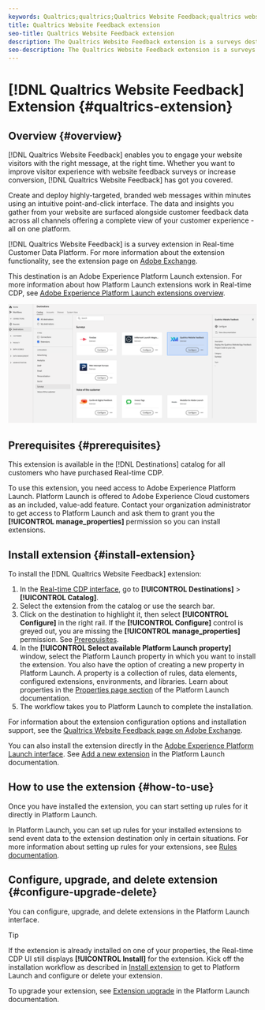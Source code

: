 ```yaml
---
keywords: Qualtrics;qualtrics;Qualtrics Website Feedback;qualtrics website feedback;Qualtricks website feedback
title: Qualtrics Website Feedback extension
seo-title: Qualtrics Website Feedback extension
description: The Qualtrics Website Feedback extension is a surveys destination in Real-time Customer Data Platform. For more information about the extension functionality, see the extension page on Adobe Exchange.
seo-description: The Qualtrics Website Feedback extension is a surveys destination in Real-time Customer Data Platform. For more information about the extension functionality, see the extension page on Adobe Exchange.
---
```


# [!DNL Qualtrics Website Feedback] Extension {#qualtrics-extension}

## Overview {#overview}

[!DNL Qualtrics Website Feedback] enables you to engage your website visitors with the right message, at the right time. Whether you want to improve visitor experience with website feedback surveys or increase conversion, [!DNL Qualtrics Website Feedback] has got you covered.

Create and deploy highly-targeted, branded web messages within minutes using an intuitive point-and-click interface. The data and insights you gather from your website are surfaced alongside customer feedback data across all channels offering a complete view of your customer experience - all on one platform.

[!DNL Qualtrics Website Feedback] is a survey extension in Real-time Customer Data Platform. For more information about the extension functionality, see the extension page on [Adobe Exchange](https://exchange.adobe.com/experiencecloud.details.101569.qualtrics-website-feedback.html).

This destination is an Adobe Experience Platform Launch extension. For more information about how Platform Launch extensions work in Real-time CDP, see [Adobe Experience Platform Launch extensions overview](/help/rtcdp/destinations/experience-platform-launch-extensions.md).

![Qualtrics Website Feedback Extension](assets/qualtrics-extension.png)

## Prerequisites {#prerequisites}

This extension is available in the [!DNL Destinations] catalog for all customers who have purchased Real-time CDP.

To use this extension, you need access to Adobe Experience Platform Launch. Platform Launch is offered to Adobe Experience Cloud customers as an included, value-add feature. Contact your organization administrator to get access to Platform Launch and ask them to grant you the **[!UICONTROL manage_properties]** permission so you can install extensions.

## Install extension {#install-extension}

To install the [!DNL Qualtrics Website Feedback] extension:

1. In the [Real-time CDP interface](http://platform.adobe.com/), go to **[!UICONTROL Destinations]** > **[!UICONTROL Catalog]**.
2. Select the extension from the catalog or use the search bar.
3. Click on the destination to highlight it, then select **[!UICONTROL Configure]** in the right rail. If the **[!UICONTROL Configure]** control is greyed out, you are missing the **[!UICONTROL manage_properties]** permission. See [Prerequisites](#prerequisites).
4. In the **[!UICONTROL Select available Platform Launch property]** window, select the Platform Launch property in which you want to install the extension. You also have the option of creating a new property in Platform Launch. A property is a collection of rules, data elements, configured extensions, environments, and libraries. Learn about properties in the [Properties page section](https://experienceleague.adobe.com/docs/launch/using/reference/admin/companies-and-properties.html#properties-page) of the Platform Launch documentation.
5. The workflow takes you to Platform Launch to complete the installation. 

For information about the extension configuration options and installation support, see the [Qualtrics Website Feedback page on Adobe Exchange](https://exchange.adobe.com/experiencecloud.details.101569.qualtrics-website-feedback.html).

You can also install the extension directly in the [Adobe Experience Platform Launch interface](https://launch.adobe.com/). See [Add a new extension](https://experienceleague.adobe.com/docs/launch/using/reference/manage-resources/extensions/overview.html?lang=en#add-a-new-extension) in the Platform Launch documentation.

## How to use the extension {#how-to-use}

Once you have installed the extension, you can start setting up rules for it directly in Platform Launch.

In Platform Launch, you can set up rules for your installed extensions to send event data to the extension destination only in certain situations. For more information about setting up rules for your extensions, see [Rules documentation](https://experienceleague.adobe.com/docs/launch/using/reference/manage-resources/rules.html).

## Configure, upgrade, and delete extension {#configure-upgrade-delete}

You can configure, upgrade, and delete extensions in the Platform Launch interface.

>[!TIP]
>
>If the extension is already installed on one of your properties, the Real-time CDP UI still displays **[!UICONTROL Install]** for the extension. Kick off the installation workflow as described in [Install extension](#install-extension) to get to Platform Launch and configure or delete your extension.

To upgrade your extension, see [Extension upgrade](https://experienceleague.adobe.com/docs/launch/using/reference/manage-resources/extensions/extension-upgrade.html) in the Platform Launch documentation.